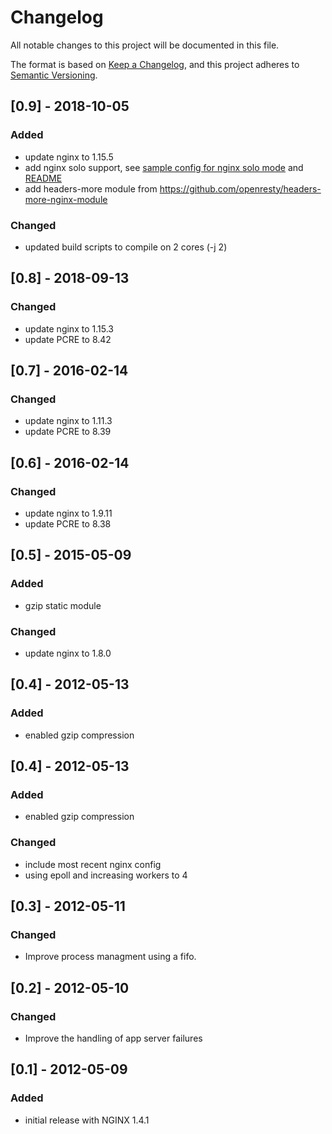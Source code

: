 # Changelog
All notable changes to this project will be documented in this file.

The format is based on [Keep a Changelog](https://keepachangelog.com/en/1.0.0/),
and this project adheres to [Semantic Versioning](https://semver.org/spec/v2.0.0.html).

## [0.9] - 2018-10-05
### Added
- update nginx to 1.15.5
- add nginx solo support, see [sample config for nginx solo mode](config/nginx-solo-sample.conf.erb) and [README](README.md)
- add headers-more module from https://github.com/openresty/headers-more-nginx-module

### Changed
- updated build scripts to compile on 2 cores (-j 2)

## [0.8] - 2018-09-13
### Changed
- update nginx to 1.15.3
- update PCRE to 8.42

## [0.7] - 2016-02-14
### Changed
- update nginx to 1.11.3
- update PCRE to 8.39

## [0.6] - 2016-02-14
### Changed
- update nginx to 1.9.11
- update PCRE to 8.38

## [0.5] - 2015-05-09
### Added
- gzip static module

### Changed
- update nginx to 1.8.0

## [0.4] - 2012-05-13
### Added
- enabled gzip compression

## [0.4] - 2012-05-13
### Added
- enabled gzip compression

### Changed
- include most recent nginx config
- using epoll and increasing workers to 4

## [0.3] - 2012-05-11
### Changed
- Improve process managment using a fifo.

## [0.2] - 2012-05-10
### Changed
- Improve the handling of app server failures

## [0.1] - 2012-05-09
### Added
- initial release with NGINX 1.4.1
